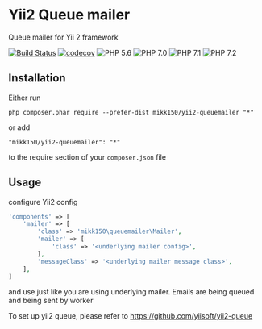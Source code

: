 Yii2 Queue mailer
=================
Queue mailer for Yii 2 framework

[![Build Status](https://travis-ci.org/alexeevdv/yii2-queue-mailer.svg?branch=master)](https://travis-ci.org/alexeevdv/yii2-queue-mailer)
[![codecov](https://codecov.io/gh/alexeevdv/yii2-queue-mailer/branch/master/graph/badge.svg)](https://codecov.io/gh/alexeevdv/yii2-queue-mailer)
![PHP 5.6](https://img.shields.io/badge/PHP-5.6-green.svg) 
![PHP 7.0](https://img.shields.io/badge/PHP-7.0-green.svg) 
![PHP 7.1](https://img.shields.io/badge/PHP-7.1-green.svg) 
![PHP 7.2](https://img.shields.io/badge/PHP-7.2-green.svg)

Installation
------------
Either run
```
php composer.phar require --prefer-dist mikk150/yii2-queuemailer "*"
```
or add
```
"mikk150/yii2-queuemailer": "*"
```
to the require section of your `composer.json` file

Usage
-----
configure Yii2 config
```php
'components' => [
    'mailer' => [
        'class' => 'mikk150\queuemailer\Mailer',
        'mailer' => [
            'class' => '<underlying mailer config>',
        ],
        'messageClass' => '<underlying mailer message class>',
    ],
]
```
and use just like you are using underlying mailer.
Emails are being queued and being sent by worker

To set up yii2 queue, please refer to <https://github.com/yiisoft/yii2-queue>
